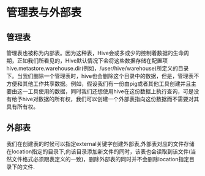 # 管理表与外部表

## 管理表
管理表也被称为内部表。因为这种表，Hive会或多或少的控制着数据的生命周期，正如我们所看见的，Hive默认情况下会将这些数据存储在配置项hive.metastore.warehouse.dir(例如，/user/hive/warehouse)所定义的目录下。当我们删除一个管理表时，hive也会删除这个目录中的数据，但是，管理表不方便和其他工作共享数据。例如，假设我们有一份由pig或者其他工具创建并且主要由这一工具使用的数据，同时我们还想使用hive在这份数据上执行查询，可是没有给予hive对数据的所有权，我们可以创建一个外部表指向这份数据而不需要对其具有所有权。

## 外部表
我们在创建表的时候可以指定external关键字创建外部表,外部表对应的文件存储在location指定的目录下,向该目录添加新文件的同时，该表也会读取到该文件(当然文件格式必须跟表定义的一致)，删除外部表的同时并不会删除location指定目录下的文件.


